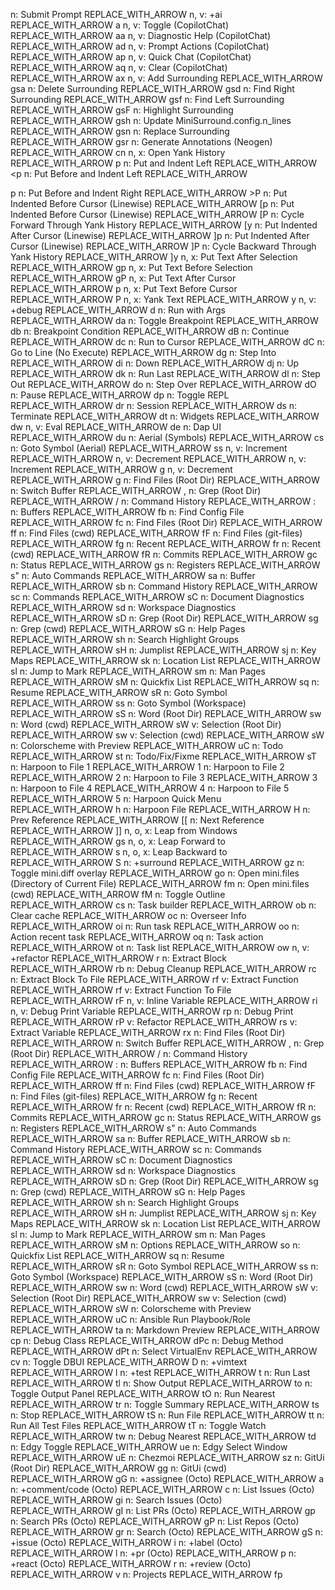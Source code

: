 n: Submit Prompt REPLACE_WITH_ARROW <c-s>
n, v: +ai REPLACE_WITH_ARROW <leader>a
n, v: Toggle (CopilotChat) REPLACE_WITH_ARROW <leader>aa
n, v: Diagnostic Help (CopilotChat) REPLACE_WITH_ARROW <leader>ad
n, v: Prompt Actions (CopilotChat) REPLACE_WITH_ARROW <leader>ap
n, v: Quick Chat (CopilotChat) REPLACE_WITH_ARROW <leader>aq
n, v: Clear (CopilotChat) REPLACE_WITH_ARROW <leader>ax
n, v: Add Surrounding REPLACE_WITH_ARROW gsa
n: Delete Surrounding REPLACE_WITH_ARROW gsd
n: Find Right Surrounding REPLACE_WITH_ARROW gsf
n: Find Left Surrounding REPLACE_WITH_ARROW gsF
n: Highlight Surrounding REPLACE_WITH_ARROW gsh
n: Update MiniSurround.config.n_lines REPLACE_WITH_ARROW gsn
n: Replace Surrounding REPLACE_WITH_ARROW gsr
n: Generate Annotations (Neogen) REPLACE_WITH_ARROW <leader>cn
n, x: Open Yank History REPLACE_WITH_ARROW <leader>p
n: Put and Indent Left REPLACE_WITH_ARROW <p
n: Put Before and Indent Left REPLACE_WITH_ARROW <P
n: Put After Applying a Filter REPLACE_WITH_ARROW =p
n: Put Before Applying a Filter REPLACE_WITH_ARROW =P
n: Put and Indent Right REPLACE_WITH_ARROW >p
n: Put Before and Indent Right REPLACE_WITH_ARROW >P
n: Put Indented Before Cursor (Linewise) REPLACE_WITH_ARROW [p
n: Put Indented Before Cursor (Linewise) REPLACE_WITH_ARROW [P
n: Cycle Forward Through Yank History REPLACE_WITH_ARROW [y
n: Put Indented After Cursor (Linewise) REPLACE_WITH_ARROW ]p
n: Put Indented After Cursor (Linewise) REPLACE_WITH_ARROW ]P
n: Cycle Backward Through Yank History REPLACE_WITH_ARROW ]y
n, x: Put Text After Selection REPLACE_WITH_ARROW gp
n, x: Put Text Before Selection REPLACE_WITH_ARROW gP
n, x: Put Text After Cursor REPLACE_WITH_ARROW p
n, x: Put Text Before Cursor REPLACE_WITH_ARROW P
n, x: Yank Text REPLACE_WITH_ARROW y
n, v: +debug REPLACE_WITH_ARROW <leader>d
n: Run with Args REPLACE_WITH_ARROW <leader>da
n: Toggle Breakpoint REPLACE_WITH_ARROW <leader>db
n: Breakpoint Condition REPLACE_WITH_ARROW <leader>dB
n: Continue REPLACE_WITH_ARROW <leader>dc
n: Run to Cursor REPLACE_WITH_ARROW <leader>dC
n: Go to Line (No Execute) REPLACE_WITH_ARROW <leader>dg
n: Step Into REPLACE_WITH_ARROW <leader>di
n: Down REPLACE_WITH_ARROW <leader>dj
n: Up REPLACE_WITH_ARROW <leader>dk
n: Run Last REPLACE_WITH_ARROW <leader>dl
n: Step Out REPLACE_WITH_ARROW <leader>do
n: Step Over REPLACE_WITH_ARROW <leader>dO
n: Pause REPLACE_WITH_ARROW <leader>dp
n: Toggle REPL REPLACE_WITH_ARROW <leader>dr
n: Session REPLACE_WITH_ARROW <leader>ds
n: Terminate REPLACE_WITH_ARROW <leader>dt
n: Widgets REPLACE_WITH_ARROW <leader>dw
n, v: Eval REPLACE_WITH_ARROW <leader>de
n: Dap UI REPLACE_WITH_ARROW <leader>du
n: Aerial (Symbols) REPLACE_WITH_ARROW <leader>cs
n: Goto Symbol (Aerial) REPLACE_WITH_ARROW <leader>ss
n, v: Increment REPLACE_WITH_ARROW <C-a>
n, v: Decrement REPLACE_WITH_ARROW <C-x>
n, v: Increment REPLACE_WITH_ARROW g<C-a>
n, v: Decrement REPLACE_WITH_ARROW g<C-x>
n: Find Files (Root Dir) REPLACE_WITH_ARROW <leader><space>
n: Switch Buffer REPLACE_WITH_ARROW <leader>,
n: Grep (Root Dir) REPLACE_WITH_ARROW <leader>/
n: Command History REPLACE_WITH_ARROW <leader>:
n: Buffers REPLACE_WITH_ARROW <leader>fb
n: Find Config File REPLACE_WITH_ARROW <leader>fc
n: Find Files (Root Dir) REPLACE_WITH_ARROW <leader>ff
n: Find Files (cwd) REPLACE_WITH_ARROW <leader>fF
n: Find Files (git-files) REPLACE_WITH_ARROW <leader>fg
n: Recent REPLACE_WITH_ARROW <leader>fr
n: Recent (cwd) REPLACE_WITH_ARROW <leader>fR
n: Commits REPLACE_WITH_ARROW <leader>gc
n: Status REPLACE_WITH_ARROW <leader>gs
n: Registers REPLACE_WITH_ARROW <leader>s"
n: Auto Commands REPLACE_WITH_ARROW <leader>sa
n: Buffer REPLACE_WITH_ARROW <leader>sb
n: Command History REPLACE_WITH_ARROW <leader>sc
n: Commands REPLACE_WITH_ARROW <leader>sC
n: Document Diagnostics REPLACE_WITH_ARROW <leader>sd
n: Workspace Diagnostics REPLACE_WITH_ARROW <leader>sD
n: Grep (Root Dir) REPLACE_WITH_ARROW <leader>sg
n: Grep (cwd) REPLACE_WITH_ARROW <leader>sG
n: Help Pages REPLACE_WITH_ARROW <leader>sh
n: Search Highlight Groups REPLACE_WITH_ARROW <leader>sH
n: Jumplist REPLACE_WITH_ARROW <leader>sj
n: Key Maps REPLACE_WITH_ARROW <leader>sk
n: Location List REPLACE_WITH_ARROW <leader>sl
n: Jump to Mark REPLACE_WITH_ARROW <leader>sm
n: Man Pages REPLACE_WITH_ARROW <leader>sM
n: Quickfix List REPLACE_WITH_ARROW <leader>sq
n: Resume REPLACE_WITH_ARROW <leader>sR
n: Goto Symbol REPLACE_WITH_ARROW <leader>ss
n: Goto Symbol (Workspace) REPLACE_WITH_ARROW <leader>sS
n: Word (Root Dir) REPLACE_WITH_ARROW <leader>sw
n: Word (cwd) REPLACE_WITH_ARROW <leader>sW
v: Selection (Root Dir) REPLACE_WITH_ARROW <leader>sw
v: Selection (cwd) REPLACE_WITH_ARROW <leader>sW
n: Colorscheme with Preview REPLACE_WITH_ARROW <leader>uC
n: Todo REPLACE_WITH_ARROW <leader>st
n: Todo/Fix/Fixme REPLACE_WITH_ARROW <leader>sT
n: Harpoon to File 1 REPLACE_WITH_ARROW <leader>1
n: Harpoon to File 2 REPLACE_WITH_ARROW <leader>2
n: Harpoon to File 3 REPLACE_WITH_ARROW <leader>3
n: Harpoon to File 4 REPLACE_WITH_ARROW <leader>4
n: Harpoon to File 5 REPLACE_WITH_ARROW <leader>5
n: Harpoon Quick Menu REPLACE_WITH_ARROW <leader>h
n: Harpoon File REPLACE_WITH_ARROW <leader>H
n: Prev Reference REPLACE_WITH_ARROW [[
n: Next Reference REPLACE_WITH_ARROW ]]
n, o, x: Leap from Windows REPLACE_WITH_ARROW gs
n, o, x: Leap Forward to REPLACE_WITH_ARROW s
n, o, x: Leap Backward to REPLACE_WITH_ARROW S
n: +surround REPLACE_WITH_ARROW gz
n: Toggle mini.diff overlay REPLACE_WITH_ARROW <leader>go
n: Open mini.files (Directory of Current File) REPLACE_WITH_ARROW <leader>fm
n: Open mini.files (cwd) REPLACE_WITH_ARROW <leader>fM
n: Toggle Outline REPLACE_WITH_ARROW <leader>cs
n: Task builder REPLACE_WITH_ARROW <leader>ob
n: Clear cache REPLACE_WITH_ARROW <leader>oc
n: Overseer Info REPLACE_WITH_ARROW <leader>oi
n: Run task REPLACE_WITH_ARROW <leader>oo
n: Action recent task REPLACE_WITH_ARROW <leader>oq
n: Task action REPLACE_WITH_ARROW <leader>ot
n: Task list REPLACE_WITH_ARROW <leader>ow
n, v: +refactor REPLACE_WITH_ARROW <leader>r
n: Extract Block REPLACE_WITH_ARROW <leader>rb
n: Debug Cleanup REPLACE_WITH_ARROW <leader>rc
n: Extract Block To File REPLACE_WITH_ARROW <leader>rf
v: Extract Function REPLACE_WITH_ARROW <leader>rf
v: Extract Function To File REPLACE_WITH_ARROW <leader>rF
n, v: Inline Variable REPLACE_WITH_ARROW <leader>ri
n, v: Debug Print Variable REPLACE_WITH_ARROW <leader>rp
n: Debug Print REPLACE_WITH_ARROW <leader>rP
v: Refactor REPLACE_WITH_ARROW <leader>rs
v: Extract Variable REPLACE_WITH_ARROW <leader>rx
n: Find Files (Root Dir) REPLACE_WITH_ARROW <leader><space>
n: Switch Buffer REPLACE_WITH_ARROW <leader>,
n: Grep (Root Dir) REPLACE_WITH_ARROW <leader>/
n: Command History REPLACE_WITH_ARROW <leader>:
n: Buffers REPLACE_WITH_ARROW <leader>fb
n: Find Config File REPLACE_WITH_ARROW <leader>fc
n: Find Files (Root Dir) REPLACE_WITH_ARROW <leader>ff
n: Find Files (cwd) REPLACE_WITH_ARROW <leader>fF
n: Find Files (git-files) REPLACE_WITH_ARROW <leader>fg
n: Recent REPLACE_WITH_ARROW <leader>fr
n: Recent (cwd) REPLACE_WITH_ARROW <leader>fR
n: Commits REPLACE_WITH_ARROW <leader>gc
n: Status REPLACE_WITH_ARROW <leader>gs
n: Registers REPLACE_WITH_ARROW <leader>s"
n: Auto Commands REPLACE_WITH_ARROW <leader>sa
n: Buffer REPLACE_WITH_ARROW <leader>sb
n: Command History REPLACE_WITH_ARROW <leader>sc
n: Commands REPLACE_WITH_ARROW <leader>sC
n: Document Diagnostics REPLACE_WITH_ARROW <leader>sd
n: Workspace Diagnostics REPLACE_WITH_ARROW <leader>sD
n: Grep (Root Dir) REPLACE_WITH_ARROW <leader>sg
n: Grep (cwd) REPLACE_WITH_ARROW <leader>sG
n: Help Pages REPLACE_WITH_ARROW <leader>sh
n: Search Highlight Groups REPLACE_WITH_ARROW <leader>sH
n: Jumplist REPLACE_WITH_ARROW <leader>sj
n: Key Maps REPLACE_WITH_ARROW <leader>sk
n: Location List REPLACE_WITH_ARROW <leader>sl
n: Jump to Mark REPLACE_WITH_ARROW <leader>sm
n: Man Pages REPLACE_WITH_ARROW <leader>sM
n: Options REPLACE_WITH_ARROW <leader>so
n: Quickfix List REPLACE_WITH_ARROW <leader>sq
n: Resume REPLACE_WITH_ARROW <leader>sR
n: Goto Symbol REPLACE_WITH_ARROW <leader>ss
n: Goto Symbol (Workspace) REPLACE_WITH_ARROW <leader>sS
n: Word (Root Dir) REPLACE_WITH_ARROW <leader>sw
n: Word (cwd) REPLACE_WITH_ARROW <leader>sW
v: Selection (Root Dir) REPLACE_WITH_ARROW <leader>sw
v: Selection (cwd) REPLACE_WITH_ARROW <leader>sW
n: Colorscheme with Preview REPLACE_WITH_ARROW <leader>uC
n: Ansible Run Playbook/Role REPLACE_WITH_ARROW <leader>ta
n: Markdown Preview REPLACE_WITH_ARROW <leader>cp
n: Debug Class REPLACE_WITH_ARROW <leader>dPc
n: Debug Method REPLACE_WITH_ARROW <leader>dPt
n: Select VirtualEnv REPLACE_WITH_ARROW <leader>cv
n: Toggle DBUI REPLACE_WITH_ARROW <leader>D
n: +vimtext REPLACE_WITH_ARROW <localLeader>l
n: +test REPLACE_WITH_ARROW <leader>t
n: Run Last REPLACE_WITH_ARROW <leader>tl
n: Show Output REPLACE_WITH_ARROW <leader>to
n: Toggle Output Panel REPLACE_WITH_ARROW <leader>tO
n: Run Nearest REPLACE_WITH_ARROW <leader>tr
n: Toggle Summary REPLACE_WITH_ARROW <leader>ts
n: Stop REPLACE_WITH_ARROW <leader>tS
n: Run File REPLACE_WITH_ARROW <leader>tt
n: Run All Test Files REPLACE_WITH_ARROW <leader>tT
n: Toggle Watch REPLACE_WITH_ARROW <leader>tw
n: Debug Nearest REPLACE_WITH_ARROW <leader>td
n: Edgy Toggle REPLACE_WITH_ARROW <leader>ue
n: Edgy Select Window REPLACE_WITH_ARROW <leader>uE
n: Chezmoi REPLACE_WITH_ARROW <leader>sz
n: GitUi (Root Dir) REPLACE_WITH_ARROW <leader>gg
n: GitUi (cwd) REPLACE_WITH_ARROW <leader>gG
n: +assignee (Octo) REPLACE_WITH_ARROW <leader>a
n: +comment/code (Octo) REPLACE_WITH_ARROW <leader>c
n: List Issues (Octo) REPLACE_WITH_ARROW <leader>gi
n: Search Issues (Octo) REPLACE_WITH_ARROW <leader>gI
n: List PRs (Octo) REPLACE_WITH_ARROW <leader>gp
n: Search PRs (Octo) REPLACE_WITH_ARROW <leader>gP
n: List Repos (Octo) REPLACE_WITH_ARROW <leader>gr
n: Search (Octo) REPLACE_WITH_ARROW <leader>gS
n: +issue (Octo) REPLACE_WITH_ARROW <leader>i
n: +label (Octo) REPLACE_WITH_ARROW <leader>l
n: +pr (Octo) REPLACE_WITH_ARROW <leader>p
n: +react (Octo) REPLACE_WITH_ARROW <leader>r
n: +review (Octo) REPLACE_WITH_ARROW <leader>v
n: Projects REPLACE_WITH_ARROW <leader>fp
<!--SR:!2024-08-15,3,250-REPLACE_WITH_ARROW
n: Projects REPLACE_WITH_ARROW <leader>fp
n: Jump to next request REPLACE_WITH_ARROW <leader>Rn
n: Jump to previous request REPLACE_WITH_ARROW <leader>Rp
n: Send the request REPLACE_WITH_ARROW <leader>Rs
n: Toggle headers/body REPLACE_WITH_ARROW <leader>Rt
